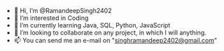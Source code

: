 - 👋 Hi, I’m @RamandeepSingh2402
- 👀 I’m interested in Coding
- 🌱 I’m currently learning Java, SQL, Python, JavaScript
- 💞️ I’m looking to collaborate on any project, in which I will anything.
- 📫 You can send me an e-mail on "singhramandeep2402@gmail.com"

<!---
RamandeepSingh2402/RamandeepSingh2402 is a ✨ special ✨ repository because its `README.md` (this file) appears on your GitHub profile.
You can click the Preview link to take a look at your changes.
--->
